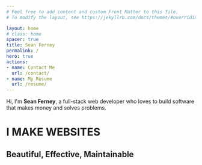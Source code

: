 ```yaml
---
# Feel free to add content and custom Front Matter to this file.
# To modify the layout, see https://jekyllrb.com/docs/themes/#overriding-theme-defaults

layout: home
# class: home
spacer: true
title: Sean Ferney
permalink: /
hero: true
actions:
- name: Contact Me
  url: /contact/
- name: My Resume
  url: /resume/
---
```


Hi, I'm **Sean Ferney**, a full-stack web developer who loves to build software that makes money and solves problems.


# I MAKE **WEBSITES**

## Beautiful, Effective, Maintainable

<!-- One thing that stands out about me, 
is that I love to learn. 
I find saying "I don't know" thrilling. 
I find the hunt for good solutions intensely satisfying.


I have been dabbling with programming since 2013, and I have been working as a developer since 2019.


My goal is to master creating quality software. -->

<!-- Hi, I'm **Sean Ferney**. I love building software that solves your problems and fits your needs.


To consistently make good websites
I seek first to understand your needs and limitations.
Then we look for an approach that will server those need.


The point of this is to define your softwares goal and marks for success. -->


<!-- If your project is customer facing, 
it might be important that your website looks amazing and makes an impression.
or maybe this feature is built to help employees to handled orders. 
I would be best if the user interface was fact and easy to use.  -->


<!-- Once we have a target to hit its time to execute.

By following best practices and industry standards,
I keep the code maintainable, 
and I make development fast and agile.


Throughout the development process we test the product against those marker we defined earlier. 
We optimize it as we go.


The end will be an awesome website that fits your needs. -->







